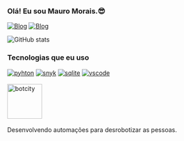 
### Olá! Eu sou Mauro Morais.😎

[![Blog](https://img.shields.io/badge/LinkedIn-0077B5?style=for-the-badge&logo=linkedin&logoColor=white)](https://www.linkedin.com/in/maurovmorais/)
[![Blog](https://img.shields.io/badge/Instagram-E4405F?style=for-the-badge&logo=instagram&logoColor=white)](https://www.instagram.com/maurovmorais)

![GitHub stats](https://github-readme-stats.vercel.app/api?username=maurovmorais&show_icons=true&theme=dracula)

### Tecnologias que eu uso
<div style="display: inline_block">
    <a href="https://www.python.org/"><img aling="center" alt="pyhton" src="https://img.shields.io/badge/Python-3776AB?style=for-the-badge&logo=python&logoColor=white"></a>
    <a href="https://snyk.io/advisor/code/python/p"><img aling="center" alt="snyk" src="https://img.shields.io/badge/Snyk-4C4A73?style=for-the-badge&logo=snyk&logoColor=white"></a>
    <a href="https://www.sqlite.org/"><img aling="center" alt="sqlite" src="https://img.shields.io/badge/SQLite-07405E?style=for-the-badge&logo=sqlite&logoColor=white"></a>
    <a href="https://code.visualstudio.com/"><img aling="center" alt="vscode" src="https://img.shields.io/badge/Visual_Studio_Code-0078D4?style=for-the-badge&logo=visual%20studio%20code&logoColor=white"></a>
    <br/> <br/>
    <a href="https://pt-br.botcity.dev/"><img aling="center" alt="botcity" src="https://cdn.prod.website-files.com/6487203eebdb29c0fff6af27/66193a64d8ee208d28e3796f_logo_botcity_2024.svg" width="80"></a>
</div><br/>
Desenvolvendo automações para desrobotizar as pessoas.

